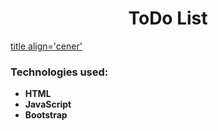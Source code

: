 <h1 align="center">ToDo List</h1>

[title align='cener'](https://m-e-lamianski.github.io/ToDo-List/)

### Technologies used:

+ **HTML**
+ **JavaScript**
+ **Bootstrap**
